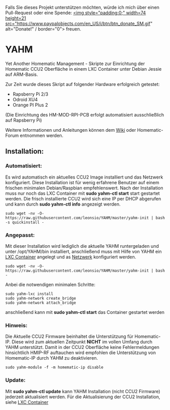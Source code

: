 
Falls Sie dieses Projekt unterstützen möchten, würde ich mich über einen Pull-Request oder eine Spende: <a href="https://www.paypal.com/cgi-bin/webscr?cmd=_s-xclick&hosted_button_id=9WRZHSCVYL6XL"><img style="padding:0;" width=74 height=21  src="https://www.paypalobjects.com/en_US/i/btn/btn_donate_SM.gif" alt="Donate!" / border="0"></a> freuen.

# YAHM
Yet Another Homematic Management - Skripte zur Einrichtung der Homematic CCU2 Oberfläche in einem LXC Container unter Debian Jessie auf ARM-Basis.

Zur Zeit wurde dieses Skript auf folgender Hardware erfolgreich getestet:
* Rapsberry Pi 2/3
* Odroid XU4
* Orange PI Plus 2

(Die Einrichtung des HM-MOD-RPI-PCB erfolgt automatisiert ausschließlich auf Rapsberry Pi)

Weitere Informationen und Anleitungen können dem [Wiki](https://github.com/leonsio/YAHM/wiki) oder Homematic-Forum entnommen werden. 

## Installation:

### Automatisiert: 
Es wird automatisch ein aktuelles CCU2 Image installiert und das Netzwerk konfiguriert. Diese Installation ist für wenig erfahrene Benutzer auf einem frischen minimalen Debian/Raspbian empfehlenswert. Nach der Installation muss nur noch das LXC Container mit **sudo yahm-ctl start** start gestartet werden. Die frisch installierte CCU2 wird sich eine IP per DHCP abgerufen und kann durch **sudo yahm-ctl info** angezeigt werden.

```
sudo wget -nv -O- https://raw.githubusercontent.com/leonsio/YAHM/master/yahm-init | bash -s quickinstall -
```

### Angepasst:

Mit dieser Installation wird lediglich die aktuelle YAHM runtergeladen und unter /opt/YAHM/bin installiert, anschließend muss mit Hilfe von YAHM ein [LXC Container](https://github.com/leonsio/YAHM/wiki/YAHM-LXC) angelegt und as [Netzwerk](https://github.com/leonsio/YAHM/wiki/YAHM-Netzwerk) konfiguriert werden.

```
sudo wget -nv -O- https://raw.githubusercontent.com/leonsio/YAHM/master/yahm-init | bash -
```

Anbei die notwendigen minimalen Schritte:

```
sudo yahm-lxc install
sudo yahm-network create_bridge
sudo yahm-network attach_bridge
```

anschließend kann mit **sudo yahm-ctl start** das Container gestartet werden

### Hinweis:
Die Aktuelle CCU2 Firmware beinhaltet die Unterstützung für Homematic-IP. Diese wird zum aktuellen Zeitpunkt **NICHT** im vollen Umfang durch YAHM unterstützt. Damit in der CCU2 Oberfläche keine Fehlermeldungen hinsichtlich HMIP-RF auftauchen wird empfohlen die Unterstützung von Homematic-IP durch YAHM zu deaktivieren.

```
sudo yahm-module -f -m homematic-ip disable
```

### Update:
Mit **sudo yahm-ctl update** kann YAHM Installation (nicht CCU2 Firmware) jederzeit aktualisiert werden. Für die Aktualisierung der CCU2 Installation, siehe [LXC Container](https://github.com/leonsio/YAHM/wiki/YAHM-LXC)
